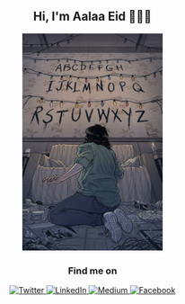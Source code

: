  


<h2 align="center">Hi, I'm Aalaa Eid 👩🏽‍💻</h2>


<p align="center">
  <img width="250" src="https://github.com/aalaaeid/aalaaeid/blob/main/images/strangerThingsGIF1.gif">
</p>

<h3  align="center">Find me on</h3>
<p align="center">
  <a href="https://twitter.com/lwlaww" target="_blank">
    <img src="https://img.shields.io/badge/twitter-%231DA1F2.svg?&style=for-the-badge&logo=twitter&logoColor=white&color=071A2C" alt="Twitter"/>
  </a>
  <a href="https://www.linkedin.com/in/aalaa-eid" target="_blank">
    <img src="https://img.shields.io/badge/linkedin-%230077B5.svg?&style=for-the-badge&logo=linkedin&logoColor=white&color=071A2C" alt="LinkedIn"/>
  </a>
  <a href="https://aalaa.hashnode.dev" target="_blank">
    <img src="https://img.shields.io/badge/hashnode-%2312100E.svg?&style=for-the-badge&logo=medium&logoColor=white&color=071A2C" alt="Medium"/>
  </a>
  <a href="https://stackoverflow.com/users/6730558/aalaa" target="_blank">
    <img src="https://img.shields.io/badge/stackoverflow-%231877F2.svg?&style=for-the-badge&logo=facebook&logoColor=white&color=071A2C" alt="Facebook"/>
  </a>
</p>
 
 <!--[![leetcode](https://github.com/aalaaeid/aalaaeid/blob/main/images/leetcode.png)](https://leetcode.com/aalaaeid/)-->









